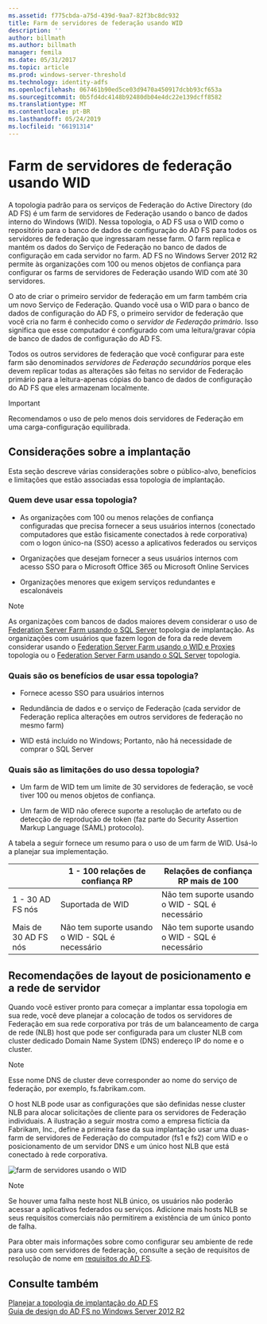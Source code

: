 ```yaml
---
ms.assetid: f775cbda-a75d-439d-9aa7-82f3bc8dc932
title: Farm de servidores de federação usando WID
description: ''
author: billmath
ms.author: billmath
manager: femila
ms.date: 05/31/2017
ms.topic: article
ms.prod: windows-server-threshold
ms.technology: identity-adfs
ms.openlocfilehash: 067461b90ed5ce03d9470a450917dcbb93cf653a
ms.sourcegitcommit: 0b5fd4dc4148b92480db04e4dc22e139dcff8582
ms.translationtype: MT
ms.contentlocale: pt-BR
ms.lasthandoff: 05/24/2019
ms.locfileid: "66191314"
---
```

# <a name="federation-server-farm-using-wid"></a>Farm de servidores de federação usando WID

A topologia padrão para os serviços de Federação do Active Directory \(do AD FS\) é um farm de servidores de Federação usando o banco de dados interno do Windows \(WID\). Nessa topologia, o AD FS usa o WID como o repositório para o banco de dados de configuração do AD FS para todos os servidores de federação que ingressaram nesse farm. O farm replica e mantém os dados do Serviço de Federação no banco de dados de configuração em cada servidor no farm. AD FS no Windows Server 2012 R2 permite às organizações com 100 ou menos objetos de confiança para configurar os farms de servidores de Federação usando WID com até 30 servidores.  
  
O ato de criar o primeiro servidor de federação em um farm também cria um novo Serviço de Federação. Quando você usa o WID para o banco de dados de configuração do AD FS, o primeiro servidor de federação que você cria no farm é conhecido como o *servidor de Federação primário*. Isso significa que esse computador é configurado com uma leitura\/gravar cópia de banco de dados de configuração do AD FS.  
  
Todos os outros servidores de federação que você configurar para este farm são denominados *servidores de Federação secundários* porque eles devem replicar todas as alterações são feitas no servidor de Federação primário para a leitura\-apenas cópias do banco de dados de configuração do AD FS que eles armazenam localmente.  
  
> [!IMPORTANT]  
> Recomendamos o uso de pelo menos dois servidores de Federação em uma carga\-configuração equilibrada.  
  
## <a name="deployment-considerations"></a>Considerações sobre a implantação  
Esta seção descreve várias considerações sobre o público-alvo, benefícios e limitações que estão associadas essa topologia de implantação.  
  
### <a name="who-should-use-this-topology"></a>Quem deve usar essa topologia?  
  
-   As organizações com 100 ou menos relações de confiança configuradas que precisa fornecer a seus usuários internos \(conectado computadores que estão fisicamente conectados à rede corporativa\) com o logon único\-na \(SSO\) acesso a aplicativos federados ou serviços  
  
-   Organizações que desejam fornecer a seus usuários internos com acesso SSO para o Microsoft Office 365 ou Microsoft Online Services  
  
-   Organizações menores que exigem serviços redundantes e escalonáveis  
  
> [!NOTE]  
> As organizações com bancos de dados maiores devem considerar o uso de [Federation Server Farm usando o SQL Server](Federation-Server-Farm-Using-SQL-Server.md) topologia de implantação. As organizações com usuários que fazem logon de fora da rede devem considerar usando o [Federation Server Farm usando o WID e Proxies](Federation-Server-Farm-Using-WID-and-Proxies.md) topologia ou o [Federation Server Farm usando o SQL Server](Federation-Server-Farm-Using-SQL-Server.md) topologia.  
  
### <a name="what-are-the-benefits-of-using-this-topology"></a>Quais são os benefícios de usar essa topologia?  
  
-   Fornece acesso SSO para usuários internos  
  
-   Redundância de dados e o serviço de Federação \(cada servidor de Federação replica alterações em outros servidores de federação no mesmo farm\)  
  
-   WID está incluído no Windows; Portanto, não há necessidade de comprar o SQL Server  
  
### <a name="what-are-the-limitations-of-using-this-topology"></a>Quais são as limitações do uso dessa topologia?  
  
-   Um farm de WID tem um limite de 30 servidores de federação, se você tiver 100 ou menos objetos de confiança.  
  
-   Um farm de WID não oferece suporte a resolução de artefato ou de detecção de reprodução de token \(faz parte do Security Assertion Markup Language \(SAML\) protocolo\).  
  
A tabela a seguir fornece um resumo para o uso de um farm de WID.  Usá-lo a planejar sua implementação.  
  
|| 1 \- 100 relações de confiança RP | Relações de confiança RP mais de 100 |
| --- | --- | --- |
|1 \- 30 AD FS nós|Suportada de WID|Não tem suporte usando o WID - SQL é necessário 
|Mais de 30 AD FS nós|Não tem suporte usando o WID - SQL é necessário|Não tem suporte usando o WID - SQL é necessário  
  
## <a name="server-placement-and-network-layout-recommendations"></a>Recomendações de layout de posicionamento e a rede de servidor  
Quando você estiver pronto para começar a implantar essa topologia em sua rede, você deve planejar a colocação de todos os servidores de Federação em sua rede corporativa por trás de um balanceamento de carga de rede \(NLB\) host que pode ser configurada para um cluster NLB com cluster dedicado Domain Name System \(DNS\) endereço IP do nome e o cluster.  
  
> [!NOTE]  
> Esse nome DNS de cluster deve corresponder ao nome do serviço de federação, por exemplo, fs.fabrikam.com.  
  
O host NLB pode usar as configurações que são definidas nesse cluster NLB para alocar solicitações de cliente para os servidores de Federação individuais. A ilustração a seguir mostra como a empresa fictícia da Fabrikam, Inc., define a primeira fase da sua implantação usar uma duas\-farm de servidores de Federação do computador \(fs1 e fs2\) com WID e o posicionamento de um servidor DNS e um único host NLB que está conectado à rede corporativa.  
  
![farm de servidores usando o WID](media/FarmWID.gif)  
  
> [!NOTE]  
> Se houver uma falha neste host NLB único, os usuários não poderão acessar a aplicativos federados ou serviços. Adicione mais hosts NLB se seus requisitos comerciais não permitirem a existência de um único ponto de falha.  
  
Para obter mais informações sobre como configurar seu ambiente de rede para uso com servidores de federação, consulte a seção de requisitos de resolução de nome em [requisitos do AD FS](AD-FS-Requirements.md).  
  
## <a name="see-also"></a>Consulte também  
[Planejar a topologia de implantação do AD FS](Plan-Your-AD-FS-Deployment-Topology.md)  
[Guia de design do AD FS no Windows Server 2012 R2](AD-FS-Design-Guide-in-Windows-Server-2012-R2.md)  
  

